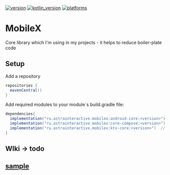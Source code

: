 [![version](https://img.shields.io/maven-central/v/ru.astrainteractive.mobilex/ktx-core?style=flat-square)](https://github.com/makeevrserg/MobileX)
[![kotlin_version](https://img.shields.io/badge/kotlin-1.7.10-blueviolet?style=flat-square)](https://github.com/makeevrserg/MobileX)
[![platforms](https://img.shields.io/badge/platform-jvm%7Candroid-blue?style=flat-square)](https://github.com/makeevrserg/MobileX)
# MobileX
Core library which I'm using in my projects - it helps to reduce boiler-plate code

## Setup
Add a repository
```groovy
repositories {
  mavenCentral()
}
```
Add required modules to your module`s build.gradle file:
```groovy
dependencies{
  implementation("ru.astrainteractive.mobilex:android-core:<version>") // Android only
  implementation("ru.astrainteractive.mobilex:core-compose:<version>") // Android/Desktop
  implementation("ru.astrainteractive.mobilex:ktx-core:<version>")  // Android/Desktop/IOS
}
```

## WIki -> todo

## [sample](https://github.com/makeevrserg/MobileX/tree/master/examples)

